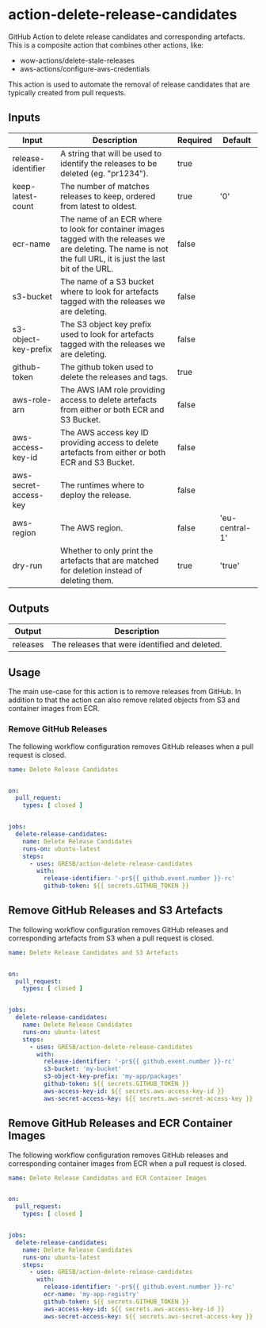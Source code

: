 # action-delete-release-candidates

GitHub Action to delete release candidates and corresponding artefacts.
This is a composite action that combines other actions, like:

- wow-actions/delete-stale-releases
- aws-actions/configure-aws-credentials

This action is used to automate the removal of release candidates that are typically created from pull requests.

## Inputs

| Input                 | Description                                                                                                                                                       | Required | Default        |
|-----------------------|-------------------------------------------------------------------------------------------------------------------------------------------------------------------|----------|----------------|
| release-identifier    | A string that will be used to identify the releases to be deleted (eg. "pr1234").                                                                                 | true     |                |
| keep-latest-count     | The number of matches releases to keep, ordered from latest to oldest.                                                                                            | true     | '0'            |
| ecr-name              | The name of an ECR where to look for container images tagged with the releases we are deleting. The name is not the full URL, it is just the last bit of the URL. | false    |                |
| s3-bucket             | The name of a S3 bucket where to look for artefacts tagged with the releases we are deleting.                                                                     | false    |                |
| s3-object-key-prefix  | The S3 object key prefix used to look for artefacts tagged with the releases we are deleting.                                                                     | false    |                |
| github-token          | The github token used to delete the releases and tags.                                                                                                            | true     |                |
| aws-role-arn          | The AWS IAM role providing access to delete artefacts from either or both ECR and S3 Bucket.                                                                 | false    |                |
| aws-access-key-id     | The AWS access key ID providing access to delete artefacts from either or both ECR and S3 Bucket.                                                                 | false    |                |
| aws-secret-access-key | The runtimes where to deploy the release.                                                                                                                         | false    |                |
| aws-region            | The AWS region.                                                                                                                                                   | false    | 'eu-central-1' |
| dry-run               | Whether to only print the artefacts that are matched for deletion instead of deleting them.                                                                       | true     | 'true'         |

## Outputs

| Output   | Description                                    |
|----------|------------------------------------------------|
| releases | The releases that were identified and deleted. |

## Usage

The main use-case for this action is to remove releases from GitHub.
In addition to that the action can also remove related objects from S3 and container images from ECR.

### Remove GitHub Releases

The following workflow configuration removes GitHub releases when a pull request is closed.

```yaml
name: Delete Release Candidates


on:
  pull_request:
    types: [ closed ]


jobs:
  delete-release-candidates:
    name: Delete Release Candidates
    runs-on: ubuntu-latest
    steps:
      - uses: GRESB/action-delete-release-candidates
        with:
          release-identifier: '-pr${{ github.event.number }}-rc'
          github-token: ${{ secrets.GITHUB_TOKEN }}
```

## Remove GitHub Releases and S3 Artefacts

The following workflow configuration removes GitHub releases and corresponding artefacts from S3 when a pull request is
closed.

```yaml
name: Delete Release Candidates and S3 Artefacts


on:
  pull_request:
    types: [ closed ]


jobs:
  delete-release-candidates:
    name: Delete Release Candidates
    runs-on: ubuntu-latest
    steps:
      - uses: GRESB/action-delete-release-candidates
        with:
          release-identifier: '-pr${{ github.event.number }}-rc'
          s3-bucket: 'my-bucket'
          s3-object-key-prefix: 'my-app/packages'
          github-token: ${{ secrets.GITHUB_TOKEN }}
          aws-access-key-id: ${{ secrets.aws-access-key-id }}
          aws-secret-access-key: ${{ secrets.aws-secret-access-key }}
```

## Remove GitHub Releases and ECR Container Images

The following workflow configuration removes GitHub releases and corresponding container images from ECR when a pull
request is closed.

```yaml
name: Delete Release Candidates and ECR Container Images


on:
  pull_request:
    types: [ closed ]


jobs:
  delete-release-candidates:
    name: Delete Release Candidates
    runs-on: ubuntu-latest
    steps:
      - uses: GRESB/action-delete-release-candidates
        with:
          release-identifier: '-pr${{ github.event.number }}-rc'
          ecr-name: 'my-app-registry'
          github-token: ${{ secrets.GITHUB_TOKEN }}
          aws-access-key-id: ${{ secrets.aws-access-key-id }}
          aws-secret-access-key: ${{ secrets.aws-secret-access-key }}
```
